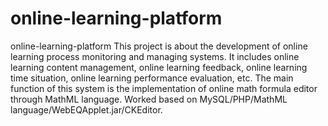 # online-learning-platform
online-learning-platform
This project is about the development of online learning process monitoring and managing systems. It includes online learning content management, online learning feedback, online learning time situation, online learning performance evaluation, etc.
The main function of this system is the implementation of online math formula editor through MathML language. 
Worked based on MySQL/PHP/MathML language/WebEQApplet.jar/CKEditor.
